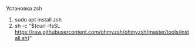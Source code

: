 Установка zsh
1. sudo apt install zsh
2. sh -c "$(curl -fsSL https://raw.githubusercontent.com/ohmyzsh/ohmyzsh/master/tools/install.sh)"
